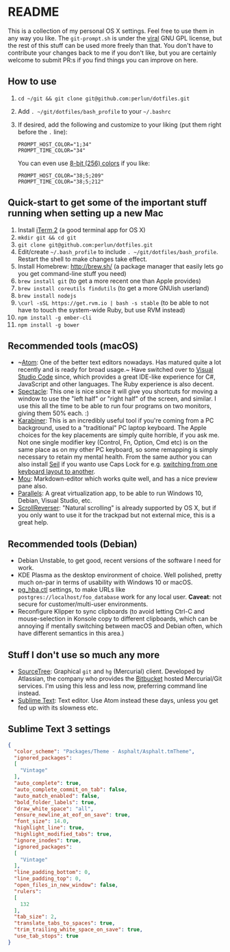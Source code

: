 README
======

This is a collection of my personal OS X settings. Feel free to use them in any way you like. The `git-prompt.sh` is under the [viral](http://en.wikipedia.org/wiki/GNU_General_Public_License#.22Viral.22_nature) GNU GPL license, but the rest of this stuff can be used more freely than that. You don't have to contribute your changes back to me if you don't like, but you are certainly welcome to submit PR:s if you find things you can improve on here.

## How to use

1. `cd ~/git && git clone git@github.com:perlun/dotfiles.git`
2. Add `. ~/git/dotfiles/bash_profile` to your `~/.bashrc`
3. If desired, add the following and customize to your liking (put them right before the `.` line):

       PROMPT_HOST_COLOR="1;34"
       PROMPT_TIME_COLOR="34"
        
   You can even use [8-bit (256) colors](https://en.wikipedia.org/wiki/ANSI_escape_code#8-bit) if you like:
   
       PROMPT_HOST_COLOR="38;5;209"
       PROMPT_TIME_COLOR="38;5;212"

## Quick-start to get some of the important stuff running when setting up a new Mac

1. Install [iTerm 2](http://www.iterm2.com) (a good terminal app for OS X)
1. `mkdir git && cd git`
1. `git clone git@github.com:perlun/dotfiles.git`
1. Edit/create `~/.bash_profile` to include `. ~/git/dotfiles/bash_profile`. Restart the shell to make changes take effect.
1. Install Homebrew: http://brew.sh/ (a package manager that easily lets go you get command-line stuff you need)
1. `brew install git` (to get a more recent one than Apple provides)
1. `brew install coreutils findutils` (to get a more GNUish userland)
1. `brew install nodejs`
1. `\curl -sSL https://get.rvm.io | bash -s stable` (to be able to not have to touch the system-wide Ruby, but use RVM instead)
1. `npm install -g ember-cli`
1. `npm install -g bower`

## Recommended tools (macOS)

- ~[Atom](https://atom.io/): One of the better text editors nowadays. Has matured quite a lot recently and is ready for broad usage.~ Have switched over to [Visual Studio Code](https://code.visualstudio.com/) since, which provides a great IDE-like experience for C#, JavaScript and other languages. The Ruby experience is also decent.
- [Spectacle](http://spectacleapp.com/): This one is nice since it will give you shortcuts for moving a window to use the "left half" or "right half" of the screen, and similar. I use this all the time to be able to run four programs on two monitors, giving them 50% each. :)
- [Karabiner](http://pqrs.org/macosx/keyremap4macbook/): This is an incredibly useful tool if you're coming from a PC background, used to a "traditional" PC laptop keyboard. The Apple choices for the key placements are simply quite horrible, if you ask me. Not one single modifier key (Control, Fn, Option, Cmd etc) is on the same place as on my other PC keyboard, so some remapping is simply necessary to retain my mental health. From the same author you can also install [Seil](https://pqrs.org/osx/karabiner/seil.html.en) if you wanto use Caps Lock for e.g. [switching from one keyboard layout to another](http://dae.me/blog/593/select-input-language-by-caps-lock-in-mac-os-x/).
- [Mou](http://mouapp.com/): Markdown-editor which works quite well, and has a nice preview pane also.
- [Parallels](http://www.parallels.com): A great virtualization app, to be able to run Windows 10, Debian, Visual Studio, etc.
- [ScrollReverser](http://www.macupdate.com/app/mac/37872/scroll-reverser): "Natural scrolling" is already supported by OS X, but if you only want to use it for the trackpad but not external mice, this is a great help.

## Recommended tools (Debian)

- Debian Unstable, to get good, recent versions of the software I need for work.
- KDE Plasma as the desktop environment of choice. Well polished, pretty much on-par in terms of usability with Windows 10 or macOS.
- [pg_hba.ctl](pg_hba.ctl) settings, to make URLs like `postgres://localhost/foo_database` work for any local user. **Caveat**: not secure for customer/multi-user environments.
- Reconfigure Klipper to sync clipboards (to avoid letting Ctrl-C and mouse-selection in Konsole copy to different clipboards, which can be annoying if mentally switching between macOS and Debian often, which have different semantics in this area.)

## Stuff I don't use so much any more

- [SourceTree](http://www.sourcetreeapp.com/): Graphical `git` and `hg` (Mercurial) client. Developed by Atlassian, the company who provides the [Bitbucket](http://www.bitbucket.org) hosted Mercurial/Git services. I'm using this less and less now, preferring command line instead.
- [Sublime Text](http://www.sublimetext.com): Text editor. Use Atom instead these days, unless you get fed up with its slowness etc.

## Sublime Text 3 settings

```json
{
  "color_scheme": "Packages/Theme - Asphalt/Asphalt.tmTheme",
  "ignored_packages":
  [
    "Vintage"
  ],
  "auto_complete": true,
  "auto_complete_commit_on_tab": false,
  "auto_match_enabled": false,
  "bold_folder_labels": true,
  "draw_white_space": "all",
  "ensure_newline_at_eof_on_save": true,
  "font_size": 14.0,
  "highlight_line": true,
  "highlight_modified_tabs": true,
  "ignore_inodes": true,
  "ignored_packages":
  [
    "Vintage"
  ],
  "line_padding_bottom": 0,
  "line_padding_top": 0,
  "open_files_in_new_window": false,
  "rulers":
  [
    132
  ],
  "tab_size": 2,
  "translate_tabs_to_spaces": true,
  "trim_trailing_white_space_on_save": true,
  "use_tab_stops": true
}
```
